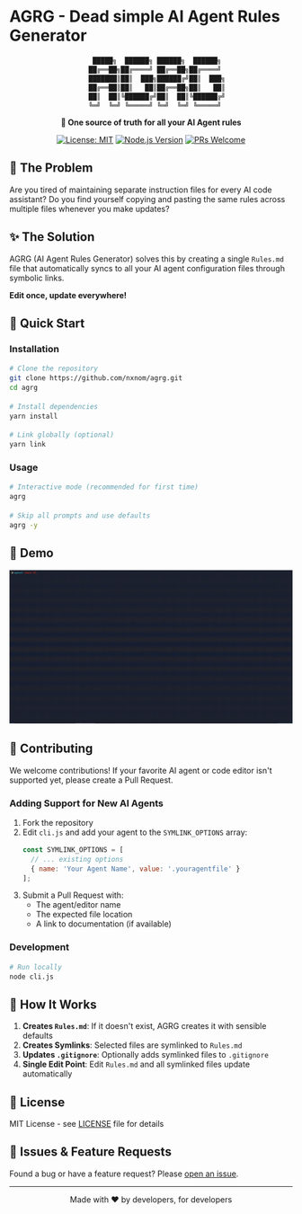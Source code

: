 # AGRG - Dead simple AI Agent Rules Generator

<div align="center">

```
    █████╗  ██████╗ ██████╗  ██████╗ 
   ██╔══██╗██╔════╝ ██╔══██╗██╔════╝ 
   ███████║██║  ███╗██████╔╝██║  ███╗
   ██╔══██║██║   ██║██╔══██╗██║   ██║
   ██║  ██║╚██████╔╝██║  ██║╚██████╔╝
   ╚═╝  ╚═╝ ╚═════╝ ╚═╝  ╚═╝ ╚═════╝ 
```

**🎯 One source of truth for all your AI Agent rules**

[![License: MIT](https://img.shields.io/badge/License-MIT-yellow.svg)](https://opensource.org/licenses/MIT)
[![Node.js Version](https://img.shields.io/badge/node-%3E%3D%2012.0.0-brightgreen)](https://nodejs.org)
[![PRs Welcome](https://img.shields.io/badge/PRs-welcome-brightgreen.svg)](https://github.com/nxnom/agrg/pulls)

</div>

## 🤔 The Problem

Are you tired of maintaining separate instruction files for every AI code assistant? Do you find yourself copying and pasting the same rules across multiple files whenever you make updates?

## ✨ The Solution

AGRG (AI Agent Rules Generator) solves this by creating a single `Rules.md` file that automatically syncs to all your AI agent configuration files through symbolic links. 

**Edit once, update everywhere!**

## 🚀 Quick Start

### Installation

```bash
# Clone the repository
git clone https://github.com/nxnom/agrg.git
cd agrg

# Install dependencies
yarn install

# Link globally (optional)
yarn link
```

### Usage

```bash
# Interactive mode (recommended for first time)
agrg

# Skip all prompts and use defaults
agrg -y
```

## 📸 Demo

<div align="center">
  <img src="demo.gif" alt="AGRG Demo" width="600">
</div>

## 🤝 Contributing

We welcome contributions! If your favorite AI agent or code editor isn't supported yet, please create a Pull Request.

### Adding Support for New AI Agents

1. Fork the repository
2. Edit `cli.js` and add your agent to the `SYMLINK_OPTIONS` array:
   ```javascript
   const SYMLINK_OPTIONS = [
     // ... existing options
     { name: 'Your Agent Name', value: '.youragentfile' }
   ];
   ```
3. Submit a Pull Request with:
   - The agent/editor name
   - The expected file location
   - A link to documentation (if available)

### Development

```bash
# Run locally
node cli.js
```

## 🔧 How It Works

1. **Creates `Rules.md`**: If it doesn't exist, AGRG creates it with sensible defaults
2. **Creates Symlinks**: Selected files are symlinked to `Rules.md`
3. **Updates `.gitignore`**: Optionally adds symlinked files to `.gitignore`
4. **Single Edit Point**: Edit `Rules.md` and all symlinked files update automatically

## 📄 License

MIT License - see [LICENSE](LICENSE) file for details

## 🐛 Issues & Feature Requests

Found a bug or have a feature request? Please [open an issue](https://github.com/nxnom/agrg/issues).

---

<div align="center">
  Made with ❤️ by developers, for developers
</div>
